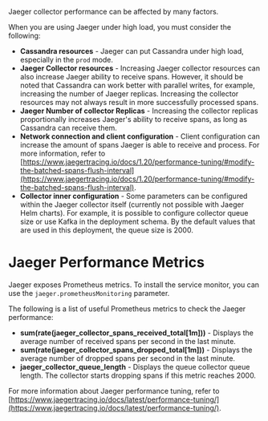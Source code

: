 Jaeger collector performance can be affected by many factors.

When you are using Jaeger under high load, you must consider the following:

- **Cassandra resources** - Jaeger can put Cassandra under high load, especially in the `prod` mode.
- **Jaeger Collector resources** - Increasing Jaeger collector resources can also increase Jaeger ability
  to receive spans. However, it should be noted that Cassandra can work better with parallel writes, for example,
  increasing the number of Jaeger replicas. Increasing the collector resources may not always result in more successfully
  processed spans.
- **Jaeger Number of collector Replicas** - Increasing the collector replicas proportionally increases Jaeger's
  ability to receive spans, as long as Cassandra can receive them.
- **Network connection and client configuration** - Client configuration can increase the amount of spans Jaeger
  is able to receive and process. For more information, refer to
  [https://www.jaegertracing.io/docs/1.20/performance-tuning/#modify-the-batched-spans-flush-interval](https://www.jaegertracing.io/docs/1.20/performance-tuning/#modify-the-batched-spans-flush-interval).
- **Collector inner configuration** - Some parameters can be configured within the Jaeger collector itself
  (currently not possible with Jaeger Helm charts). For example, it is possible to configure collector
  queue size or use Kafka in the deployment schema. By the default values that are used in this deployment,
  the queue size is 2000.

# Jaeger Performance Metrics

Jaeger exposes Prometheus metrics. To install the service monitor, you can use the `jaeger.prometheusMonitoring` parameter.

The following is a list of useful Prometheus metrics to check the Jaeger performance:

- **sum(rate(jaeger_collector_spans_received_total[1m]))** - Displays the average number of received spans per second
  in the last minute.
- **sum(rate(jaeger_collector_spans_dropped_total[1m]))** - Displays the average number of dropped spans per second
  in the last minute.
- **jaeger_collector_queue_length** - Displays the queue collector queue length. The collector starts dropping spans
  if this metric reaches 2000.

For more information about Jaeger performance tuning, refer to
[https://www.jaegertracing.io/docs/latest/performance-tuning/](https://www.jaegertracing.io/docs/latest/performance-tuning/).

